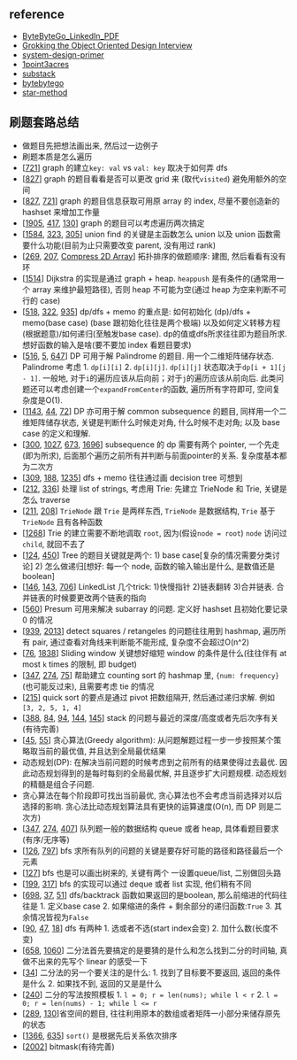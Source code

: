 ## reference
* [ByteByteGo_LinkedIn_PDF](https://bytebyte-go.s3.amazonaws.com/ByteByteGo_LinkedIn_PDF.pdf)
* [Grokking the Object Oriented Design Interview](https://akshay-iyangar.github.io/system-design/)
* [system-design-primer](https://github.com/donnemartin/system-design-primer/blob/master/README-zh-Hans.md)
* [1point3acres](https://www.1point3acres.com/bbs/thread-889046-1-1.html)
* [substack](https://quastor.substack.com/)
* [bytebytego](https://bytebytego.com/)
* [star-method](https://lethain.com/star-method/)

## 刷题套路总结
* 做题目先把想法画出来, 然后过一边例子
* 刷题本质是怎么遍历
* [[721](https://leetcode.com/problems/accounts-merge/)] graph 的建立`key: val` vs `val: key` 取决于如何弄 dfs
* [[827](https://leetcode.com/problems/making-a-large-island/)] graph 的题目看看是否可以更改 grid 来 (取代`visited`) 避免用额外的空间
* [[827](https://leetcode.com/problems/making-a-large-island/), [721](https://leetcode.com/problems/accounts-merge/)] graph 的题目信息获取可用原 array 的 index, 尽量不要创造新的 hashset 来增加工作量
* [[1905](https://leetcode.com/problems/count-sub-islands/), [417](https://leetcode.com/problems/pacific-atlantic-water-flow/), [130](https://leetcode.com/problems/surrounded-regions/)] graph 的题目可以考虑遍历两次搞定
* [[1584](https://leetcode.com/problems/min-cost-to-connect-all-points/), [323](https://leetcode.com/problems/number-of-connected-components-in-an-undirected-graph/), [305](https://leetcode.com/problems/number-of-islands-ii/)] union find 的关键是主函数怎么 union 以及 union 函数需要什么功能(目前为止只需要改变 parent, 没有用过 rank)
* [[269](https://leetcode.com/problems/alien-dictionary/), [207](https://leetcode.com/problems/course-schedule/), [Compress 2D Array](https://leetcode.com/discuss/interview-question/326564/Google-or-Onsite-interview-or-Compress-2D-Array/302395)] 拓扑排序的做题顺序: 建图, 然后看看有没有环
* [[1514](https://leetcode.com/problems/path-with-maximum-probability/)] Dijkstra 的实现是通过 graph + heap. `heappush` 是有条件的(通常用一个 array 来维护最短路径), 否则 heap 不可能为空(通过 heap 为空来判断不可行的 case)
* [[518](https://leetcode.com/problems/coin-change-2/), [322](https://leetcode.com/problems/coin-change/), [935](https://leetcode.com/problems/knight-dialer/)] dp/dfs + memo 的重点是: 如何初始化 (dp)/dfs + memo(base case) (base 跟初始化往往是两个极端) 以及如何定义转移方程(根据题意)/如何递归(至触发base case). dp的值或dfs所求往往即为题目所求. 想好函数的输入是啥(要不要加 index 看题目要求)
* [[516](https://leetcode.com/problems/longest-palindromic-subsequence/), [5](https://leetcode.com/problems/longest-palindromic-substring/), [647](https://leetcode.com/problems/palindromic-substrings/)] DP 可用于解 Palindrome 的题目. 用一个二维矩阵储存状态. Palindrome 考虑 1. `dp[i][i]` 2. `dp[i][j]`. `dp[i][j]` 状态取决于`dp[i + 1][j - 1]`. 一般地, 对于`i`的遍历应该从后向前；对于`j`的遍历应该从前向后. 此类问题还可以考虑创建一个`expandFromCenter`的函数, 遍历所有字符即可, 空间复杂度是O(1).
* [[1143](https://leetcode.com/problems/longest-common-subsequence/), [44](https://leetcode.com/problems/wildcard-matching/), [72](https://leetcode.com/problems/edit-distance/)] DP 亦可用于解 common subsequence 的题目, 同样用一个二维矩阵储存状态, 关键是判断什么时候走对角, 什么时候不走对角; 以及 base case 的定义和理解.
* [[300](https://leetcode.com/problems/longest-increasing-subsequence/), [1027](https://leetcode.com/problems/longest-arithmetic-subsequence/), [673](https://leetcode.com/problems/number-of-longest-increasing-subsequence/), [1696](https://leetcode.com/problems/jump-game-vi/)] subsequence 的 dp 需要有两个 pointer, 一个先走(即为所求), 后面那个遍历之前所有并判断与前面pointer的关系. 复杂度基本都为二次方
* [[309](https://leetcode.com/problems/best-time-to-buy-and-sell-stock-with-cooldown/), [188](https://leetcode.com/problems/best-time-to-buy-and-sell-stock-iv/), [1235](https://leetcode.com/problems/maximum-profit-in-job-scheduling/)] dfs + memo 往往通过画 decision tree 可想到
* [[212](https://leetcode.com/problems/word-search-ii/), [336](https://leetcode.com/problems/palindrome-pairs/)] 处理 list of strings, 考虑用 Trie: 先建立 TrieNode 和 Trie, 关键是怎么 traverse
* [[211](https://leetcode.com/problems/design-add-and-search-words-data-structure/), [208](https://leetcode.com/problems/implement-trie-prefix-tree/)] `TrieNode` 跟 `Trie` 是两样东西, `TrieNode` 是数据结构, `Trie` 基于 `TrieNode` 且有各种函数
* [[1268](https://leetcode.com/problems/search-suggestions-system/)] Trie 的建立需要不断地调取 `root`, 因为(假设`node = root`) `node` 访问过 `child`, 就回不去了
* [[124](https://leetcode.com/problems/binary-tree-maximum-path-sum/), [450](https://leetcode.com/problems/delete-node-in-a-bst/)] Tree 的题目关键就是两个: 1) base case[复杂的情况需要分类讨论] 2) 怎么做递归[想好: 每一个 node, 函数的输入输出是什么, 是数值还是 boolean]
* [[146](https://leetcode.com/problems/lru-cache/), [143](https://leetcode.com/problems/reorder-list/), [706](https://leetcode.com/problems/design-hashmap/)] LinkedList 几个trick: 1)快慢指针 2)链表翻转 3)合并链表. 合并链表的时候要更改两个链表的指向
* [[560](https://leetcode.com/problems/subarray-sum-equals-k/)] Presum 可用来解决 subarray 的问题. 定义好 hashset 且初始化要记录 0 的情况
* [[939](https://leetcode.com/problems/minimum-area-rectangle/), [2013](https://leetcode.com/problems/detect-squares/)] detect squares / retangeles 的问题往往用到 hashmap, 遍历所有 pair, 通过查看对角线来判断能不能形成, 复杂度不会超过O(n^2)
* [[76](https://leetcode.com/problems/minimum-window-substring/), [1838](https://leetcode.com/problems/frequency-of-the-most-frequent-element/)] Sliding window 关键想好缩短 window 的条件是什么(往往伴有 at most `k` times 的限制, 即 budget)
* [[347](https://leetcode.com/problems/top-k-frequent-elements/), [274](https://leetcode.com/problems/h-index/), [75](https://leetcode.com/problems/sort-colors/)] 帮助建立 counting sort 的 hashmap 里, `{num: frequency}` (也可能反过来), 且需要考虑 tie 的情况
* [[215](https://leetcode.com/problems/kth-largest-element-in-an-array/)] quick sort 的要点是通过 pivot 把数组隔开, 然后通过递归求解. 例如 `[3, 2, 5, 1, 4]`
* [[388](https://leetcode.com/problems/longest-absolute-file-path/), [84](https://leetcode.com/problems/largest-rectangle-in-histogram/), [94](https://leetcode.com/problems/binary-tree-inorder-traversal/), [144](https://leetcode.com/problems/binary-tree-preorder-traversal/), [145](https://leetcode.com/problems/binary-tree-postorder-traversal/)] stack 的问题与最近的深度/高度或者先后次序有关(有待完善)
* [[45](https://leetcode.com/problems/jump-game-ii/), [55](https://leetcode.com/problems/jump-game/)] 贪心算法(Greedy algorithm): 从问题解题过程一步一步按照某个策略取当前的最优值, 并且达到全局最优结果
* 动态规划(DP): 在解决当前问题的时候考虑到之前所有的结果使得过去最优. 因此动态规划得到的是每时每刻的全局最优解, 并且逐步扩大问题规模. 动态规划的精髓是组合子问题.
* 贪心算法在每个阶段即可找出当前最优, 贪心算法也不会考虑当前选择对以后选择的影响. 贪心法比动态规划算法具有更快的运算速度(O(n), 而 DP 则是二次方)
* [[347](https://leetcode.com/problems/top-k-frequent-elements/), [274](https://leetcode.com/problems/h-index/), [407](https://leetcode.com/problems/trapping-rain-water-ii/)] 队列题一般的数据结构 queue 或者 heap, 具体看题目要求(有序/无序等)
* [[126](https://leetcode.com/problems/word-ladder-ii/), [797](https://leetcode.com/problems/all-paths-from-source-to-target/)] bfs 求所有队列的问题的关键是要存好可能的路径和路径最后一个元素
* [[127](https://leetcode.com/problems/word-ladder/)] bfs 也是可以画出树来的, 关键有两个 一设置queue/list, 二别做回头路
* [[199](https://leetcode.com/problems/binary-tree-right-side-view/), [317](https://leetcode.com/problems/shortest-distance-from-all-buildings/)] bfs 的实现可以通过 deque 或者 list 实现, 他们稍有不同
* [[698](https://leetcode.com/problems/partition-to-k-equal-sum-subsets/), [37](https://leetcode.com/problems/sudoku-solver/), [51](https://leetcode.com/problems/n-queens/)] dfs/backtrack 函数如果返回的是boolean, 那么前缩进的代码往往是 1. 定义base case 2. 如果缩进的条件 + 剩余部分的递归函数:`True` 3. 其余情况皆视为`False`
* [[90](https://leetcode.com/problems/subsets-ii/), [47](https://leetcode.com/problems/permutations-ii/), [18](https://leetcode.com/problems/4sum/)] dfs 有两种 1. 选或者不选(start index会变) 2. 加什么数(长度不变)
* [[658](https://leetcode.com/problems/find-k-closest-elements/), [1060](https://leetcode.com/problems/missing-element-in-sorted-array/)] 二分法首先要搞定的是要猜的是什么和怎么找到二分的时间轴, 真做不出来的先写个 linear 的感受一下
* [[34](https://leetcode.com/problems/find-first-and-last-position-of-element-in-sorted-array/)] 二分法的另一个要关注的是什么: 1. 找到了目标要不要返回, 返回的条件是什么 2. 如果找不到, 返回的又是是什么
* [[240](https://leetcode.com/problems/search-a-2d-matrix-ii/)] 二分的写法按照模板 1. `l = 0; r = len(nums); while l < r` 2. `l = 0; r = len(nums) - 1; while l <= r`
* [[289](https://leetcode.com/problems/game-of-life/), [130](https://leetcode.com/problems/surrounded-regions/)]省空间的题目, 往往利用原本的数组或者矩阵一小部分来储存原先的状态
* [[1366](https://leetcode.com/problems/rank-teams-by-votes/), [635](https://leetcode.com/problems/design-log-storage-system/)] `sort()` 是根据先后关系依次排序
* [[2002](https://leetcode.com/problems/maximum-product-of-the-length-of-two-palindromic-subsequences/)] bitmask(有待完善)
